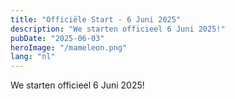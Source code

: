 ```yaml
---
title: "Officiële Start - 6 Juni 2025"
description: "We starten officieel 6 Juni 2025!"
pubDate: "2025-06-03"
heroImage: "/mameleon.png"
lang: "nl"
---
```

We starten officieel 6 Juni 2025!